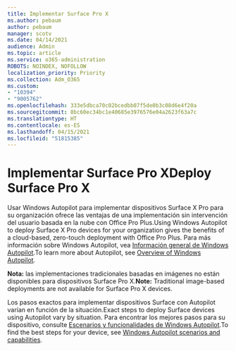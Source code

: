 ```yaml
---
title: Implementar Surface Pro X
ms.author: pebaum
author: pebaum
manager: scotv
ms.date: 04/14/2021
audience: Admin
ms.topic: article
ms.service: o365-administration
ROBOTS: NOINDEX, NOFOLLOW
localization_priority: Priority
ms.collection: Adm_O365
ms.custom:
- "10394"
- "9005762"
ms.openlocfilehash: 333e5dbca70c02bcedbb07f5de0b3c08d6e4f20a
ms.sourcegitcommit: 8bc60ec34bc1e40685e3976576e04a2623f63a7c
ms.translationtype: HT
ms.contentlocale: es-ES
ms.lasthandoff: 04/15/2021
ms.locfileid: "51815385"
---
```

# <a name="deploy-surface-pro-x"></a><span data-ttu-id="65737-102">Implementar Surface Pro X</span><span class="sxs-lookup"><span data-stu-id="65737-102">Deploy Surface Pro X</span></span>

<span data-ttu-id="65737-103">Usar Windows Autopilot para implementar dispositivos Surface X Pro para su organización ofrece las ventajas de una implementación sin intervención del usuario basada en la nube con Office Pro Plus.</span><span class="sxs-lookup"><span data-stu-id="65737-103">Using Windows Autopilot to deploy Surface X Pro devices for your organization gives the benefits of a cloud-based, zero-touch deployment with Office Pro Plus.</span></span> <span data-ttu-id="65737-104">Para más información sobre Windows Autopilot, vea [Información general de Windows Autopilot](https://docs.microsoft.com/mem/autopilot/windows-autopilot).</span><span class="sxs-lookup"><span data-stu-id="65737-104">To learn more about Autopilot, see [Overview of Windows Autopilot](https://docs.microsoft.com/mem/autopilot/windows-autopilot).</span></span>

<span data-ttu-id="65737-105">**Nota:** las implementaciones tradicionales basadas en imágenes no están disponibles para dispositivos Surface Pro X.</span><span class="sxs-lookup"><span data-stu-id="65737-105">**Note:** Traditional image-based deployments are not available for Surface Pro X devices.</span></span>

<span data-ttu-id="65737-106">Los pasos exactos para implementar dispositivos Surface con Autopilot varían en función de la situación.</span><span class="sxs-lookup"><span data-stu-id="65737-106">Exact steps to deploy Surface devices using Autopilot vary by situation.</span></span> <span data-ttu-id="65737-107">Para encontrar los mejores pasos para su dispositivo, consulte [Escenarios y funcionalidades de Windows Autopilot](https://docs.microsoft.com/mem/autopilot/windows-autopilot-scenarios).</span><span class="sxs-lookup"><span data-stu-id="65737-107">To find the best steps for your device, see [Windows Autopilot scenarios and capabilities](https://docs.microsoft.com/mem/autopilot/windows-autopilot-scenarios).</span></span>

